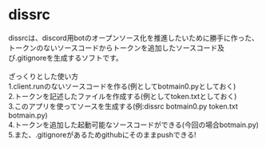 # dissrc

dissrcは、discord用botのオープンソース化を推進したいために勝手に作った、<br>
トークンのないソースコードからトークンを追加したソースコード及び.gitignoreを生成するソフトです。<br>
<br>
ざっくりとした使い方<br>
1.client.runのないソースコードを作る(例としてbotmain0.pyとしておく)<br>
2.トークンを記述したファイルを作成する(例としてtoken.txtとしておく)<br>
3.このアプリを使ってソースを生成する(例:dissrc botmain0.py token.txt botmain.py)<br>
4.トークンを追加した起動可能なソースコードができる(今回の場合botmain.py)<br>
5.また、.gitignoreがあるためgithubにそのままpushできる!<br>

